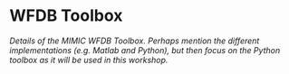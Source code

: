 # WFDB Toolbox

_Details of the MIMIC WFDB Toolbox. Perhaps mention the different implementations (e.g. Matlab and Python), but then focus on the Python toolbox as it will be used in this workshop._

